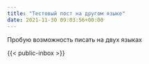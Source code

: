 ```yaml
---
title: "Тестовый пост на другом языке"
date: 2021-11-30 09:03:56+00:00
---
```

 Пробую возможность писать на двух языках 

 {{< public-inbox \>}}